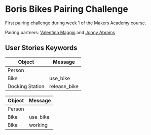 # Boris Bikes Pairing Challenge

First pairing challenge during week 1 of the Makers Academy course.

Pairing partners: [Valentina Maggio](https://github.com/valentina-maggio) and [Jonny Abrams](https://github.com/jonnyabrams)


## User Stories Keywords

| Object | Message |
| --- | --- |
| Person | |
| Bike | use_bike |
| Docking Station | release_bike |


| Object | Message |
| --- | --- |
| Person | |
| Bike | use_bike |
| Bike | working |
